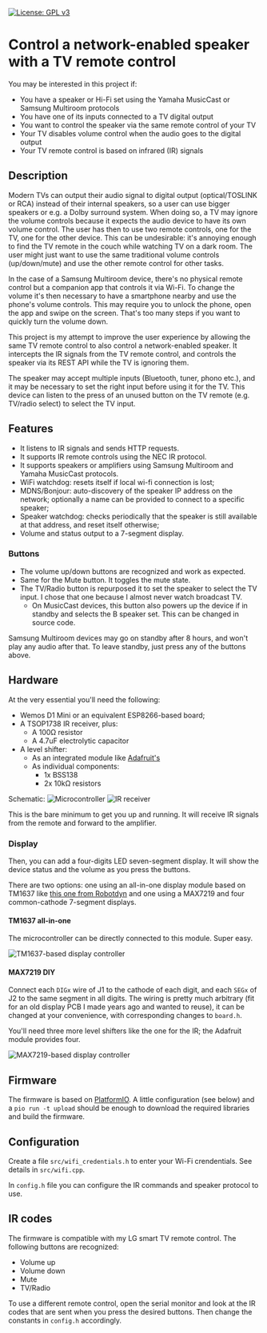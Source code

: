 [![License: GPL v3](https://img.shields.io/badge/License-GPLv3-blue.svg)](https://www.gnu.org/licenses/gpl-3.0)

# Control a network-enabled speaker with a TV remote control

You may be interested in this project if:

* You have a speaker or Hi-Fi set using the Yamaha MusicCast or Samsung Multiroom protocols
* You have one of its inputs connected to a TV digital output
* You want to control the speaker via the same remote control of your TV
* Your TV disables volume control when the audio goes to the digital output
* Your TV remote control is based on infrared (IR) signals

## Description

Modern TVs can output their audio signal to digital output (optical/TOSLINK or RCA) instead of their internal speakers, so a user can use bigger speakers or e.g. a Dolby surround system. When doing so, a TV may ignore the volume controls because it expects the audio device to have its own volume control. The user has then to use two remote controls, one for the TV, one for the other device. This can be undesirable: it's annoying enough to find the TV remote in the couch while watching TV on a dark room. The user might just want to use the same traditional volume controls (up/down/mute) and use the other remote control for other tasks.

In the case of a Samsung Multiroom device, there's no physical remote control but a companion app that controls it via Wi-Fi. To change the volume it's then necessary to have a smartphone nearby and use the phone's volume controls. This may require you to unlock the phone, open the app and swipe on the screen. That's too many steps if you want to quickly turn the volume down.

This project is my attempt to improve the user experience by allowing the same TV remote control to also control a network-enabled speaker. It intercepts the IR signals from the TV remote control, and controls the speaker via its REST API while the TV is ignoring them.

The speaker may accept multiple inputs (Bluetooth, tuner, phono etc.), and it may be necessary to set the right input before using it for the TV. This device can listen to the press of an unused button on the TV remote (e.g. TV/radio select) to select the TV input.

## Features

* It listens to IR signals and sends HTTP requests.
* It supports IR remote controls using the NEC IR protocol.
* It supports speakers or amplifiers using Samsung Multiroom and Yamaha MusicCast protocols.
* WiFi watchdog: resets itself if local wi-fi connection is lost;
* MDNS/Bonjour: auto-discovery of the speaker IP address on the network; optionally a name can be provided to connect to a specific speaker;
* Speaker watchdog: checks periodically that the speaker is still available at that address, and reset itself otherwise;
* Volume and status output to a 7-segment display.

### Buttons

* The volume up/down buttons are recognized and work as expected.
* Same for the Mute button. It toggles the mute state.
* The TV/Radio button is repurposed it to set the speaker to select the TV input. I chose that one because I almost never watch broadcast TV.
    * On MusicCast devices, this button also powers up the device if in standby and selects the B speaker set. This can be changed in source code.

Samsung Multiroom devices may go on standby after 8 hours, and won't play any audio after that. To leave standby, just press any of the buttons above.

## Hardware

At the very essential you'll need the following:
* Wemos D1 Mini or an equivalent ESP8266-based board;
* A TSOP1738 IR receiver, plus:
    * A 100Ω resistor
    * A 4.7uF electrolytic capacitor
* A level shifter:
    * As an integrated module like [Adafruit's](https://www.adafruit.com/product/757)
    * As individual components:
        * 1x BSS138
        * 2x 10kΩ resistors

Schematic:
![Microcontroller](hardware/micro.png)
![IR receiver](hardware/ir.png)

This is the bare minimum to get you up and running. It will receive IR signals from the remote and forward to the amplifier.

### Display

Then, you can add a four-digits LED seven-segment display. It will show the device status and the volume as you press the buttons.

There are two options: one using an all-in-one display module based on TM1637 like [this one from Robotdyn](https://robotdyn.com/4-digit-led-display-tube-7-segments-tm1637-50x19mm.html) and one using a MAX7219 and four common-cathode 7-segment displays.

#### TM1637 all-in-one

The microcontroller can be directly connected to this module. Super easy.

![TM1637-based display controller](hardware/display_tm1637.png)

#### MAX7219 DIY

Connect each `DIGx` wire of J1 to the cathode of each digit, and each `SEGx` of J2 to the same segment in all digits. The wiring is pretty much arbitrary (fit for an old display PCB I made years ago and wanted to reuse), it can be changed at your convenience, with corresponding changes to `board.h`.

You'll need three more level shifters like the one for the IR; the Adafruit module provides four.

![MAX7219-based display controller](hardware/display_max7219.png)

## Firmware

The firmware is based on [PlatformIO](https://platformio.org). A little configuration (see below) and a `pio run -t upload` should be enough to download the required libraries and build the firmware.

## Configuration

Create a file `src/wifi_credentials.h` to enter your Wi-Fi crendentials. See details in `src/wifi.cpp`.

In `config.h` file you can configure the IR commands and speaker protocol to use.

## IR codes

The firmware is compatible with my LG smart TV remote control. The following buttons are recognized:

* Volume up
* Volume down
* Mute
* TV/Radio

To use a different remote control, open the serial monitor and look at the IR codes that are sent when you press the desired buttons. Then change the constants in `config.h` accordingly.

